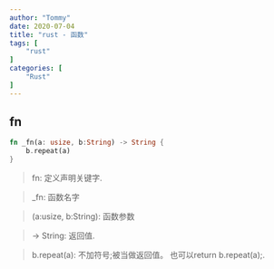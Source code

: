 ```yaml
---
author: "Tommy"
date: 2020-07-04
title: "rust - 函数"
tags: [
    "rust"
]
categories: [
    "Rust"
]
---
```


## fn

```rust
fn _fn(a: usize, b:String) -> String {
    b.repeat(a)
}
```

> fn: 定义声明关键字. 

> _fn: 函数名字

> (a:usize, b:String): 函数参数

> -> String: 返回值.

> b.repeat(a): 不加符号;被当做返回值。 也可以return b.repeat(a);.


